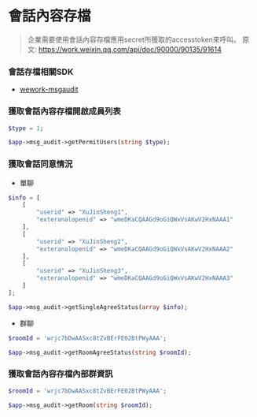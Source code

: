 # 會話內容存檔

> 企業需要使用會話內容存檔應用secret所獲取的accesstoken來呼叫。
> 原文: https://work.weixin.qq.com/api/doc/90000/90135/91614


### 會話存檔相關SDK

- [wework-msgaudit](https://github.com/aa24615/wework-msgaudit)


### 獲取會話內容存檔開啟成員列表
```php
$type = 1;

$app->msg_audit->getPermitUsers(string $type);
```

### 獲取會話同意情況

- 單聊

```php
$info = [
    [
        "userid" => "XuJinSheng1",
        "exteranalopenid" => "wmeDKaCQAAGd9oGiQWxVsAKwV2HxNAAA1"
    ],
    [
        "userid" => "XuJinSheng2",
        "exteranalopenid" => "wmeDKaCQAAGd9oGiQWxVsAKwV2HxNAAA2"
    ],
    [
        "userid" => "XuJinSheng3",
        "exteranalopenid" => "wmeDKaCQAAGd9oGiQWxVsAKwV2HxNAAA3"
    ]
];

$app->msg_audit->getSingleAgreeStatus(array $info);
```

- 群聊

```php
$roomId = 'wrjc7bDwAASxc8tZvBErFE02BtPWyAAA';

$app->msg_audit->getRoomAgreeStatus(string $roomId);
```

### 獲取會話內容存檔內部群資訊

```php
$roomId = 'wrjc7bDwAASxc8tZvBErFE02BtPWyAAA';

$app->msg_audit->getRoom(string $roomId);
```



